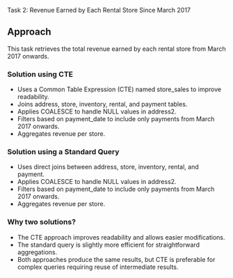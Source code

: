 Task 2: Revenue Earned by Each Rental Store Since March 2017

## Approach
This task retrieves the total revenue earned by each rental store from March 2017 onwards.

### Solution using CTE

- Uses a Common Table Expression (CTE) named store_sales to improve readability.
- Joins address, store, inventory, rental, and payment tables.
- Applies COALESCE to handle NULL values in address2.
- Filters based on payment_date to include only payments from March 2017 onwards.
- Aggregates revenue per store.

### Solution using a Standard Query

- Uses direct joins between address, store, inventory, rental, and payment.
- Applies COALESCE to handle NULL values in address2.
- Filters based on payment_date to include only payments from March 2017 onwards.
- Aggregates revenue per store.

### Why two solutions?

- The CTE approach improves readability and allows easier modifications.
- The standard query is slightly more efficient for straightforward aggregations.
- Both approaches produce the same results, but CTE is preferable for complex queries requiring reuse of intermediate results.
